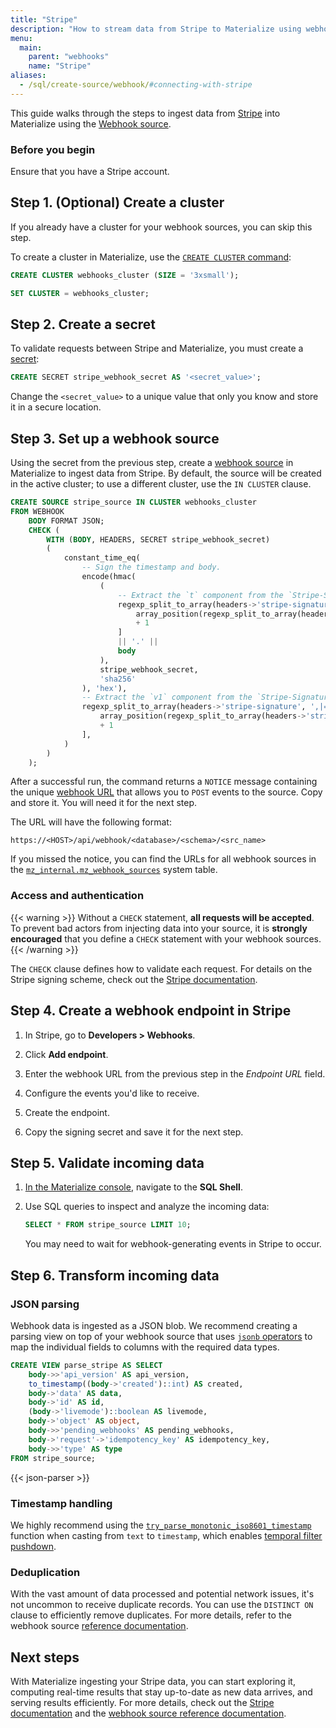 ```yaml
---
title: "Stripe"
description: "How to stream data from Stripe to Materialize using webhooks"
menu:
  main:
    parent: "webhooks"
    name: "Stripe"
aliases:
  - /sql/create-source/webhook/#connecting-with-stripe
---
```


This guide walks through the steps to ingest data from [Stripe](https://stripe.com/)
into Materialize using the [Webhook source](/sql/create-source/webhook/).

### Before you begin

Ensure that you have a Stripe account.

## Step 1. (Optional) Create a cluster

If you already have a cluster for your webhook sources, you can skip this step.

To create a cluster in Materialize, use the [`CREATE CLUSTER` command](/sql/create-cluster):

```sql
CREATE CLUSTER webhooks_cluster (SIZE = '3xsmall');

SET CLUSTER = webhooks_cluster;
```

## Step 2. Create a secret

To validate requests between Stripe and Materialize, you must create a [secret](/sql/create-secret/):

```sql
CREATE SECRET stripe_webhook_secret AS '<secret_value>';
```

Change the `<secret_value>` to a unique value that only you know and store it in a secure location.

## Step 3. Set up a webhook source

Using the secret from the previous step, create a [webhook source](/sql/create-source/webhook/)
in Materialize to ingest data from Stripe. By default, the source will be
created in the active cluster; to use a different cluster, use the `IN
CLUSTER` clause.

```sql
CREATE SOURCE stripe_source IN CLUSTER webhooks_cluster
FROM WEBHOOK
    BODY FORMAT JSON;
    CHECK (
        WITH (BODY, HEADERS, SECRET stripe_webhook_secret)
        (
            constant_time_eq(
                -- Sign the timestamp and body.
                encode(hmac(
                    (
                        -- Extract the `t` component from the `Stripe-Signature` header.
                        regexp_split_to_array(headers->'stripe-signature', ',|=')[
                            array_position(regexp_split_to_array(headers->'stripe-signature', ',|='), 't')
                            + 1
                        ]
                        || '.' ||
                        body
                    ),
                    stripe_webhook_secret,
                    'sha256'
                ), 'hex'),
                -- Extract the `v1` component from the `Stripe-Signature` header.
                regexp_split_to_array(headers->'stripe-signature', ',|=')[
                    array_position(regexp_split_to_array(headers->'stripe-signature', ',|='), 'v1')
                    + 1
                ],
            )
        )
    );
```

After a successful run, the command returns a `NOTICE` message containing the
unique [webhook URL](https://materialize.com/docs/sql/create-source/webhook/#webhook-url)
that allows you to `POST` events to the source. Copy and store it. You will need
it for the next step.

The URL will have the following format:

```
https://<HOST>/api/webhook/<database>/<schema>/<src_name>
```

If you missed the notice, you can find the URLs for all webhook sources in the
[`mz_internal.mz_webhook_sources`](https://materialize.com/docs/sql/system-catalog/mz_internal/#mz_webhook_sources)
system table.

### Access and authentication

{{< warning >}}
Without a `CHECK` statement, **all requests will be accepted**. To prevent bad
actors from injecting data into your source, it is **strongly encouraged** that
you define a `CHECK` statement with your webhook sources.
{{< /warning >}}

The `CHECK` clause defines how to validate each request. For details on the
Stripe signing scheme, check out the [Stripe documentation](https://stripe.com/docs/webhooks#verify-manually).

## Step 4. Create a webhook endpoint in Stripe

1. In Stripe, go to **Developers > Webhooks**.

2. Click **Add endpoint**.

3. Enter the webhook URL from the previous step in the *Endpoint URL* field.

4. Configure the events you'd like to receive.

5. Create the endpoint.

6. Copy the signing secret and save it for the next step.

## Step 5. Validate incoming data

1. [In the Materialize console](https://console.materialize.com/), navigate to
   the **SQL Shell**.

1. Use SQL queries to inspect and analyze the incoming data:

    ```sql
    SELECT * FROM stripe_source LIMIT 10;
    ```

    You may need to wait for webhook-generating events in Stripe to occur.

## Step 6. Transform incoming data

### JSON parsing

Webhook data is ingested as a JSON blob. We recommend creating a parsing view on
top of your webhook source that uses [`jsonb` operators](https://materialize.com/docs/sql/types/jsonb/#operators)
to map the individual fields to columns with the required data types.

```sql
CREATE VIEW parse_stripe AS SELECT
    body->>'api_version' AS api_version,
    to_timestamp((body->'created')::int) AS created,
    body->'data' AS data,
    body->'id' AS id,
    (body->'livemode')::boolean AS livemode,
    body->'object' AS object,
    body->>'pending_webhooks' AS pending_webhooks,
    body->'request'->'idempotency_key' AS idempotency_key,
    body->>'type' AS type
FROM stripe_source;
```

{{< json-parser >}}

### Timestamp handling

We highly recommend using the [`try_parse_monotonic_iso8601_timestamp`](/transform-data/patterns/temporal-filters/#temporal-filter-pushdown)
function when casting from `text` to `timestamp`, which enables [temporal filter
pushdown](https://materialize.com/docs/transform-data/patterns/temporal-filters/#temporal-filter-pushdown).

### Deduplication

With the vast amount of data processed and potential network issues, it's not
uncommon to receive duplicate records. You can use the `DISTINCT ON` clause to
efficiently remove duplicates. For more details, refer to the webhook source
[reference documentation](/sql/create-source/webhook/#handling-duplicated-and-partial-events).

## Next steps

With Materialize ingesting your Stripe data, you can start exploring it,
computing real-time results that stay up-to-date as new data arrives, and
serving results efficiently. For more details, check out the
[Stripe documentation](https://stripe.com/docs/webhooks) and the
[webhook source reference documentation](/sql/create-source/webhook/).
